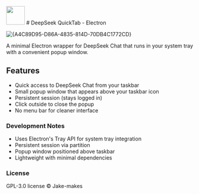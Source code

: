 <img src="https://github.com/Jake-makes/deepseek-quicktab/tree/main/assets/tray-icon.png" width="50">
# DeepSeek QuickTab - Electron

![{A4C89D95-D86A-4835-814D-70DB4C1772CD}](https://github.com/user-attachments/assets/4f63d38b-cdb9-4316-a507-3b360ab031a7)

A minimal Electron wrapper for DeepSeek Chat that runs in your system tray with a convenient popup window.

## Features

- Quick access to DeepSeek Chat from your taskbar
- Small popup window that appears above your taskbar icon
- Persistent session (stays logged in)
- Click outside to close the popup
- No menu bar for cleaner interface

### Development Notes

- Uses Electron's Tray API for system tray integration
- Persistent session via partition
- Popup window positioned above taskbar
- Lightweight with minimal dependencies

### License

GPL-3.0 license © Jake-makes
